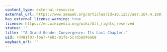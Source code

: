 ```yaml
---
content_type: external-resource
external_url: https://www.aeaweb.org/articles?id=10.1257/aer.104.4.1091
has_external_license_warning: true
license: https://en.wikipedia.org/wiki/All_rights_reserved
status: ''
title: '"A Grand Gender Convergence: Its Last Chapter.'
uid: 7d481f07-fba7-4e83-81fa-5c7d58d46e68
wayback_url: ''
---
```

